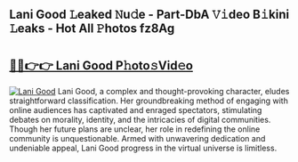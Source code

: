## Lani Good 𝙻eaked 𝙽u𝚍e - Part-DbA 𝚅𝚒deo B𝚒kini 𝙻eaks - Hot All 𝙿hotos fz8Ag

# <h2><a href="http://ld17fp.urlbe.top/?page=Lani+Good">🔗🔗👉👉 Lani Good P𝚑oto𝚜Vid𝚎o</a></h2>

[![Lani Good](https://i.imgur.com/eBuTRDB.gif)](http://ld17fp.urlbe.top/?page=Lani+Good)
Lani Good, a complex and thought-provoking character, eludes straightforward classification. Her groundbreaking method of engaging with online audiences has captivated and enraged spectators, stimulating debates on morality, identity, and the intricacies of digital communities. Though her future plans are unclear, her role in redefining the online community is unquestionable. Armed with unwavering dedication and undeniable appeal, Lani Good progress in the virtual universe is limitless.
